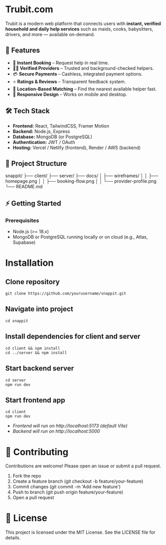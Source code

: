 # Trubit.com

Trubit is a modern web platform that connects users with **instant, verified household and daily help services** such as maids, cooks, babysitters, drivers, and more — available on-demand.  

## 🚀 Features
- 📅 **Instant Booking** – Request help in real time.  
- 👩‍🔧 **Verified Providers** – Trusted and background-checked helpers.  
- 💳 **Secure Payments** – Cashless, integrated payment options.  
- ⭐ **Ratings & Reviews** – Transparent feedback system.  
- 📍 **Location-Based Matching** – Find the nearest available helper fast.  
- 📲 **Responsive Design** – Works on mobile and desktop.  

## 🛠 Tech Stack
- **Frontend:** React, TailwindCSS, Framer Motion  
- **Backend:** Node.js, Express  
- **Database:** MongoDB (or PostgreSQL)  
- **Authentication:** JWT / OAuth  
- **Hosting:** Vercel / Netlify (frontend), Render / AWS (backend)  

## 📂 Project Structure
snappit/
├── client/
├── server/
├── docs/
│   ├── wireframes/
│   │   ├── homepage.png
│   │   ├── booking-flow.png
│   │   └── provider-profile.png
└── README.md

## ⚡ Getting Started

### Prerequisites
- Node.js (>= 18.x)  
- MongoDB or PostgreSQL running locally or on cloud (e.g., Atlas, Supabase)  

# Installation

## Clone repository
```
git clone https://github.com/yourusername/snappit.git
```

## Navigate into project
```
cd snappit
```

## Install dependencies for client and server
```
cd client && npm install
cd ../server && npm install
```

## Start backend server
```
cd server
npm run dev
```

## Start frontend app
```
cd client
npm run dev
```

- _Frontend will run on http://localhost:5173 (default Vite)_
- _Backend will run on http://localhost:5000_

# 🤝 Contributing

Contributions are welcome! Please open an issue or submit a pull request.

1. Fork the repo
2. Create a feature branch (git checkout -b feature/your-feature)
3. Commit changes (git commit -m 'Add new feature')
4. Push to branch (git push origin feature/your-feature)
5. Open a pull request

# 📜 License
This project is licensed under the MIT License. See the LICENSE file for details.
